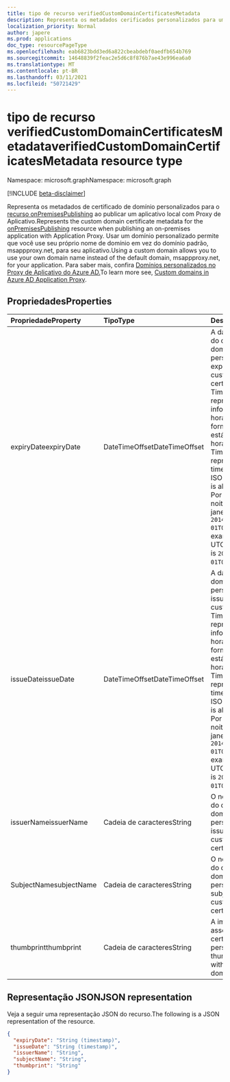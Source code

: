 ```yaml
---
title: tipo de recurso verifiedCustomDomainCertificatesMetadata
description: Representa os metadados cerificados personalizados para um aplicativo local publicado por meio do Proxy de Aplicativo.
localization_priority: Normal
author: japere
ms.prod: applications
doc_type: resourcePageType
ms.openlocfilehash: eab6823bdd3ed6a822cbeabdebf0aedfb654b769
ms.sourcegitcommit: 14648839f2feac2e5d6c8f876b7ae43e996ea6a0
ms.translationtype: MT
ms.contentlocale: pt-BR
ms.lasthandoff: 03/11/2021
ms.locfileid: "50721429"
---
```

# <a name="verifiedcustomdomaincertificatesmetadata-resource-type"></a><span data-ttu-id="b6a89-103">tipo de recurso verifiedCustomDomainCertificatesMetadata</span><span class="sxs-lookup"><span data-stu-id="b6a89-103">verifiedCustomDomainCertificatesMetadata resource type</span></span>

<span data-ttu-id="b6a89-104">Namespace: microsoft.graph</span><span class="sxs-lookup"><span data-stu-id="b6a89-104">Namespace: microsoft.graph</span></span>

[!INCLUDE [beta-disclaimer](../../includes/beta-disclaimer.md)]

<span data-ttu-id="b6a89-105">Representa os metadados de certificado de domínio personalizados para o [recurso onPremisesPublishing](onpremisespublishing.md) ao publicar um aplicativo local com Proxy de Aplicativo.</span><span class="sxs-lookup"><span data-stu-id="b6a89-105">Represents the custom domain certificate metadata for the [onPremisesPublishing](onpremisespublishing.md) resource when publishing an on-premises application with Application Proxy.</span></span> <span data-ttu-id="b6a89-106">Usar um domínio personalizado permite que você use seu próprio nome de domínio em vez do domínio padrão, msappproxy.net, para seu aplicativo.</span><span class="sxs-lookup"><span data-stu-id="b6a89-106">Using a custom domain allows you to use your own domain name instead of the default domain, msappproxy.net, for your application.</span></span> <span data-ttu-id="b6a89-107">Para saber mais, confira [Domínios personalizados no Proxy de Aplicativo do Azure AD.](/azure/active-directory/manage-apps/application-proxy-configure-custom-domain)</span><span class="sxs-lookup"><span data-stu-id="b6a89-107">To learn more see, [Custom domains in Azure AD Application Proxy](/azure/active-directory/manage-apps/application-proxy-configure-custom-domain).</span></span>

## <a name="properties"></a><span data-ttu-id="b6a89-108">Propriedades</span><span class="sxs-lookup"><span data-stu-id="b6a89-108">Properties</span></span>

| <span data-ttu-id="b6a89-109">Propriedade</span><span class="sxs-lookup"><span data-stu-id="b6a89-109">Property</span></span>     | <span data-ttu-id="b6a89-110">Tipo</span><span class="sxs-lookup"><span data-stu-id="b6a89-110">Type</span></span>        | <span data-ttu-id="b6a89-111">Descrição</span><span class="sxs-lookup"><span data-stu-id="b6a89-111">Description</span></span> |
|:-------------|:------------|:------------|
|<span data-ttu-id="b6a89-112">expiryDate</span><span class="sxs-lookup"><span data-stu-id="b6a89-112">expiryDate</span></span>|<span data-ttu-id="b6a89-113">DateTimeOffset</span><span class="sxs-lookup"><span data-stu-id="b6a89-113">DateTimeOffset</span></span>| <span data-ttu-id="b6a89-114">A data de expiração do certificado de domínio personalizado.</span><span class="sxs-lookup"><span data-stu-id="b6a89-114">The expiry date of the custom domain certificate.</span></span> <span data-ttu-id="b6a89-115">O tipo Timestamp representa informações de data e hora usando o formato ISO 8601 e está sempre no horário UTC.</span><span class="sxs-lookup"><span data-stu-id="b6a89-115">The Timestamp type represents date and time information using ISO 8601 format and is always in UTC time.</span></span> <span data-ttu-id="b6a89-116">Por exemplo, meia-noite UTC em 1 de janeiro de 2014 é `2014-01-01T00:00:00Z`.</span><span class="sxs-lookup"><span data-stu-id="b6a89-116">For example, midnight UTC on Jan 1, 2014 is `2014-01-01T00:00:00Z`.</span></span> |
|<span data-ttu-id="b6a89-117">issueDate</span><span class="sxs-lookup"><span data-stu-id="b6a89-117">issueDate</span></span>|<span data-ttu-id="b6a89-118">DateTimeOffset</span><span class="sxs-lookup"><span data-stu-id="b6a89-118">DateTimeOffset</span></span>| <span data-ttu-id="b6a89-119">A data de emissão do domínio personalizado.</span><span class="sxs-lookup"><span data-stu-id="b6a89-119">The issue date of the custom domain.</span></span> <span data-ttu-id="b6a89-120">O tipo Timestamp representa informações de data e hora usando o formato ISO 8601 e está sempre no horário UTC.</span><span class="sxs-lookup"><span data-stu-id="b6a89-120">The Timestamp type represents date and time information using ISO 8601 format and is always in UTC time.</span></span> <span data-ttu-id="b6a89-121">Por exemplo, meia-noite UTC em 1 de janeiro de 2014 é `2014-01-01T00:00:00Z`.</span><span class="sxs-lookup"><span data-stu-id="b6a89-121">For example, midnight UTC on Jan 1, 2014 is `2014-01-01T00:00:00Z`.</span></span> |
|<span data-ttu-id="b6a89-122">issuerName</span><span class="sxs-lookup"><span data-stu-id="b6a89-122">issuerName</span></span>|<span data-ttu-id="b6a89-123">Cadeia de caracteres</span><span class="sxs-lookup"><span data-stu-id="b6a89-123">String</span></span>| <span data-ttu-id="b6a89-124">O nome do emissor do certificado de domínio personalizado.</span><span class="sxs-lookup"><span data-stu-id="b6a89-124">The issuer name of the custom domain certificate.</span></span> |
|<span data-ttu-id="b6a89-125">SubjectName</span><span class="sxs-lookup"><span data-stu-id="b6a89-125">subjectName</span></span>|<span data-ttu-id="b6a89-126">Cadeia de caracteres</span><span class="sxs-lookup"><span data-stu-id="b6a89-126">String</span></span>| <span data-ttu-id="b6a89-127">O nome do assunto do certificado de domínio personalizado.</span><span class="sxs-lookup"><span data-stu-id="b6a89-127">The subject name of the custom domain certificate.</span></span> |
|<span data-ttu-id="b6a89-128">thumbprint</span><span class="sxs-lookup"><span data-stu-id="b6a89-128">thumbprint</span></span>|<span data-ttu-id="b6a89-129">Cadeia de caracteres</span><span class="sxs-lookup"><span data-stu-id="b6a89-129">String</span></span>| <span data-ttu-id="b6a89-130">A impressão digital associada ao certificado de domínio personalizado.</span><span class="sxs-lookup"><span data-stu-id="b6a89-130">The thumbprint associated with the custom domain certificate.</span></span> |

## <a name="json-representation"></a><span data-ttu-id="b6a89-131">Representação JSON</span><span class="sxs-lookup"><span data-stu-id="b6a89-131">JSON representation</span></span>

<span data-ttu-id="b6a89-132">Veja a seguir uma representação JSON do recurso.</span><span class="sxs-lookup"><span data-stu-id="b6a89-132">The following is a JSON representation of the resource.</span></span>

<!-- {
  "blockType": "resource",
  "optionalProperties": [

  ],
  "@odata.type": "microsoft.graph.verifiedCustomDomainCertificatesMetadata",
  "baseType": null
}-->

```json
{
  "expiryDate": "String (timestamp)",
  "issueDate": "String (timestamp)",
  "issuerName": "String",
  "subjectName": "String",
  "thumbprint": "String"
}
```

<!-- uuid: 16cd6b66-4b1a-43a1-adaf-3a886856ed98
2019-02-04 14:57:30 UTC -->
<!-- {
  "type": "#page.annotation",
  "description": "verifiedCustomDomainCertificatesMetadata resource",
  "keywords": "",
  "section": "documentation",
  "tocPath": ""
}-->
